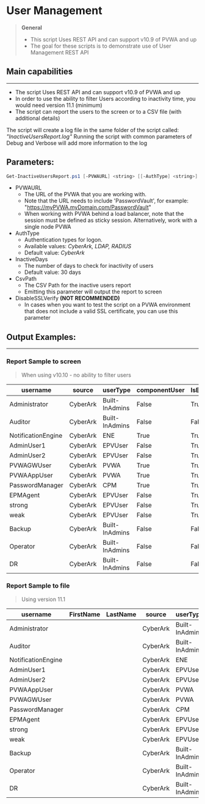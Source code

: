 # User Management

> **General**
> - This script Uses REST API and can support v10.9 of PVWA and up
> - The goal for these scripts is to demonstrate use of User Management REST API

## Main capabilities
-----------------
- The script Uses REST API and can support v10.9 of PVWA and up
- In order to use the ability to filter Users according to inactivity time, you would need version 11.1 (minimum)
- The script can report the users to the screen or to a CSV file (with additional details)

The script will create a log file in the same folder of the script called: _"InactiveUsersReport.log"_
Running the script with common parameters of Debug and Verbose will add more information to the log

## Parameters:
```powershell
Get-InactiveUsersReport.ps1 [-PVWAURL] <string> [[-AuthType] <string>] [[-InactiveDays] <int>] [[-CSVPath] <string>] [-DisableSSLVerify] [<CommonParameters>]
```

- PVWAURL
	- The URL of the PVWA that you are working with. 
	- Note that the URL needs to include 'PasswordVault', for example: "https://myPVWA.myDomain.com/PasswordVault"
	- When working with PVWA behind a load balancer, note that the session must be defined as sticky session. Alternatively, work with a single node PVWA
- AuthType
	- Authentication types for logon. 
	- Available values: _CyberArk, LDAP, RADIUS_
	- Default value: _CyberArk_
- InactiveDays
	- The number of days to check for inactivity of users
	- Default value: 30 days
- CsvPath
	- The CSV Path for the inactive users report
	- Emitting this parameter will output the report to screen
- DisableSSLVerify
	**(NOT RECOMMENDED)**
	- In cases when you want to test the script on a PVWA environment that does not include a valid SSL certificate, you can use this parameter

## Output Examples:
----------------
### Report Sample to screen
> When using v10.10 - no ability to filter users

|username           |source   |userType       |componentUser |IsEnabled |IsSuspended |LastSuccessfulLoginDate
|--------           |------   |--------       |------------- |--------- |----------- |-----------------------
|Administrator      |CyberArk |Built-InAdmins         |False     |True       |False |N/A
|Auditor            |CyberArk |Built-InAdmins         |False     |False      |False |N/A
|NotificationEngine |CyberArk |ENE                    |True      |True       |False |N/A
|AdminUser1         |CyberArk |EPVUser                |False     |True       |False |N/A
|AdminUser2         |CyberArk |EPVUser                |False     |True       |False |N/A
|PVWAGWUser         |CyberArk |PVWA                   |True      |True       |False |N/A
|PVWAAppUser        |CyberArk |PVWA                   |True      |True       |False |N/A
|PasswordManager    |CyberArk |CPM                    |True      |True       |False |N/A
|EPMAgent           |CyberArk |EPVUser                |False     |True       |False |N/A
|strong             |CyberArk |EPVUser                |False     |True       |False |N/A
|weak               |CyberArk |EPVUser                |False     |True       |False |N/A
|Backup             |CyberArk |Built-InAdmins         |False     |False      |False |N/A
|Operator           |CyberArk |Built-InAdmins         |False     |False      |False |N/A
|DR                 |CyberArk |Built-InAdmins         |False     |False      |False |N/A

### Report Sample to file
> Using version 11.1

|username|FirstName|LastName|source|userType|componentUser|IsEnabled|IsSuspended|LastSuccessfulLoginDate|VaultAuthorization
|--------|---------|--------|------|--------|-------------|---------|-----------|-----------------------|------------------
|Administrator|||CyberArk|Built-InAdmins|False|True|False|12/16/2019 7:55:19 AM|AddUpdateUsers;AddSafes;AddNetworkAreas;ManageDirectoryMapping;ManageServerFileCategories;AuditUsers;BackupAllSafes;RestoreAllSafes;ResetUsersPasswords;ActivateUsers
|Auditor|||CyberArk|Built-InAdmins|False|False|False|12/10/2019 10:28:12 AM|AuditUsers
|NotificationEngine|||CyberArk|ENE|True|True|False|12/15/2019 9:09:44 AM|AuditUsers
|AdminUser1|||CyberArk|EPVUser|False|True|False|12/10/2019 10:29:38 AM|AddUpdateUsers;AddSafes;AddNetworkAreas;ManageDirectoryMapping;ManageServerFileCategories;AuditUsers;BackupAllSafes;RestoreAllSafes;ResetUsersPasswords;ActivateUsers
|AdminUser2|||CyberArk|EPVUser|False|True|False|12/10/2019 10:29:40 AM|AddUpdateUsers;AddSafes;AddNetworkAreas;ManageDirectoryMapping;ManageServerFileCategories;AuditUsers;BackupAllSafes;RestoreAllSafes;ResetUsersPasswords;ActivateUsers
|PVWAAppUser|||CyberArk|PVWA|True|True|False|12/15/2019 9:07:45 AM|AddSafes;AuditUsers
|PVWAGWUser|||CyberArk|PVWA|True|True|False|12/15/2019 9:07:57 AM|AuditUsers
|PasswordManager|||CyberArk|CPM|True|True|False|12/15/2019 9:10:02 AM|
|EPMAgent|||CyberArk|EPVUser|False|True|False|12/10/2019 10:38:30 AM|AuditUsers
|strong|||CyberArk|EPVUser|False|True|False|12/11/2019 10:02:06 PM|
|weak|||CyberArk|EPVUser|False|True|False|12/10/2019 12:07:03 PM|
|Backup|||CyberArk|Built-InAdmins|False|False|False|12/10/2019 10:28:12 AM|BackupAllSafes
|Operator|||CyberArk|Built-InAdmins|False|False|False|12/10/2019 10:28:12 AM|RestoreAllSafes
|DR|||CyberArk|Built-InAdmins|False|False|False|12/10/2019 10:28:12 AM|BackupAllSafes;RestoreAllSafes
